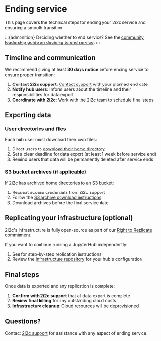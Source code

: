 # Ending service

This page covers the technical steps for ending your 2i2c service and ensuring a smooth transition.

:::{admonition} Deciding whether to end service?
See the [community leadership guide on deciding to end service](../../community-lead/service-lifecycle/ending-service.md).
:::

## Timeline and communication

We recommend giving at least **30 days notice** before ending service to ensure proper transition:

1. **Contact 2i2c support**: [Contact support](../../support.md) with your planned end date
2. **Notify hub users**: Inform users about the timeline and their responsibilities for data export
3. **Coordinate with 2i2c**: Work with the 2i2c team to schedule final steps

## Exporting data

### User directories and files

Each hub user must download their own files:

1. Direct users to [download their home directory](../../user/service-lifecycle/offboarding.md)
2. Set a clear deadline for data export (at least 1 week before service end)
3. Remind users that data will be permanently deleted after service ends

### S3 bucket archives (if applicable)

If 2i2c has archived home directories to an S3 bucket:

1. Request access credentials from 2i2c support
2. Follow the [S3 archive download instructions](../../user/service-lifecycle/offboarding.md)
3. Download archives before the final service date

## Replicating your infrastructure (optional)

2i2c's infrastructure is fully open-source as part of our [Right to Replicate](https://2i2c.org/right-to-replicate) commitment.

If you want to continue running a JupyterHub independently:

1. See [](replicate.md) for step-by-step replication instructions
2. Review the [infrastructure repository](https://github.com/2i2c-org/infrastructure) for your hub's configuration

## Final steps

Once data is exported and any replication is complete:

1. **Confirm with 2i2c support** that all data export is complete
2. **Review final billing** for any outstanding cloud costs
4. **Infrastructure cleanup**: Cloud resources will be deprovisioned

## Questions?

Contact [2i2c support](../../support.md) for assistance with any aspect of ending service.